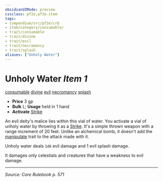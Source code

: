 ```yaml
---
obsidianUIMode: preview
cssclass: pf2e,pf2e-item
tags:
- compendium/src/pf2e/crb
- item/category/consumable/
- trait/consumable
- trait/divine
- trait/evil
- trait/necromancy
- trait/splash
aliases: ["Unholy Water"]
---
```

# Unholy Water *Item 1*  
[consumable](rules/traits/consumable.md "Consumable Item Trait")  [divine](rules/traits/divine.md "Divine Tradition Trait")  [evil](rules/traits/evil.md "Evil Alignment Trait")  [necromancy](rules/traits/necromancy.md "Necromancy School Trait")  [splash](rules/traits/splash.md "Splash Weapon Trait")  

- **Price** 3 gp
- **Bulk** L; **Usage** held in 1 hand
- **Activate** [Strike](rules/actions/strike.md)

An evil deity's malice lies within this vial of water. You activate a vial of unholy water by throwing it as a [Strike](rules/actions/strike.md). It's a simple thrown weapon with a range increment of 20 feet. Unlike an alchemical bomb, it doesn't add the [manipulate](rules/traits/manipulate.md "Manipulate General Trait") trait to the attack made with it.

Unholy water deals `1d6` evil damage and 1 evil splash damage.

It damages only celestials and creatures that have a weakness to evil damage.


---
*Source: Core Rulebook p. 571*